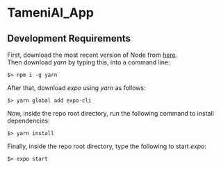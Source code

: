 # TameniAI_App

## Development Requirements
First, download the most recent version of Node from [here](https://nodejs.org/en/download/).  
Then download _yarn_ by typing this, into a command line:
```shell
$> npm i -g yarn
```
After that, download _expo_ using _yarn_ as follows:
```shell
$> yarn global add expo-cli
```
Now, inside the repo root directory, run the following command to install dependencies:
```shell
$> yarn install
```
Finally, inside the repo root directory, type the following to start _expo_:
```shell
$> expo start
```
